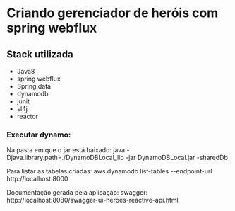 
# Criando gerenciador de heróis com spring webflux

## Stack utilizada

  * Java8
  * spring webflux
  * Spring data
  * dynamodb
  * junit
  * sl4j
  * reactor
  

### Executar dynamo: 

Na pasta em que o jar está baixado: java -Djava.library.path=./DynamoDBLocal_lib -jar DynamoDBLocal.jar -sharedDb
 
Para listar as tabelas criadas:  aws dynamodb list-tables --endpoint-url http://localhost:8000

Documentação gerada pela aplicação: swagger: http://localhost:8080/swagger-ui-heroes-reactive-api.html

